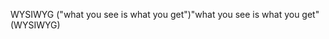 <span data-ttu-id="070b3-101">WYSIWYG ("what you see is what you get")</span><span class="sxs-lookup"><span data-stu-id="070b3-101">"what you see is what you get" (WYSIWYG)</span></span>